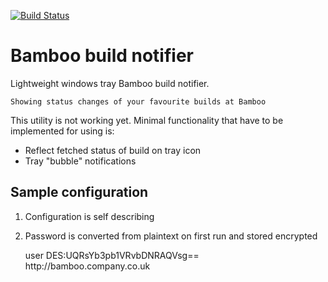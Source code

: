 [![Build Status](https://travis-ci.org/MartinHatas/bamboo-build-notifier.svg?branch=master)](https://travis-ci.org/MartinHatas/bamboo-build-notifier)

# Bamboo build notifier
Lightweight windows tray Bamboo build notifier.

    Showing status changes of your favourite builds at Bamboo

This utility is not working yet. Minimal functionality that have to be implemented for using is:
* Reflect fetched status of build on tray icon
* Tray "bubble" notifications

## Sample configuration
1) Configuration is self describing

2) Password is converted from plaintext on first run and stored encrypted


    <?xml version="1.0" encoding="UTF-8" standalone="yes"?>
    <Configuration>
        <Username>user</Username>
        <Password>DES:UQRsYb3pb1VRvbDNRAQVsg==</Password>
        <BambooServers>
            <BambooUrl>http://bamboo.company.co.uk</BambooUrl>
        </BambooServers>
    </Configuration>
